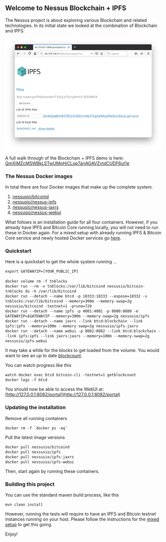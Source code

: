 ## Welcome to Nessus Blockchain + IPFS

The Nessus project is about exploring various Blockchain and related technologies.
In its initial state we looked at the combination of Blockchain and IPFS. 

![preview](ipfs/docs/src/markdown/trail/img/bob-list-02-small.png)

A full walk through of the Blockchain + IPFS demo is here: [QmXiMZcMSWBkLSTwUMpHjCLop7arjAGAVZvtdCUDF6ut1e](https://ipfs.io/ipfs/QmXiMZcMSWBkLSTwUMpHjCLop7arjAGAVZvtdCUDF6ut1e)

### The Nessus Docker images

In total there are four Docker images that make up the complete system.

1. [nessusio/bitcoind](https://hub.docker.com/r/nessusio/bitcoind)
2. [nessusio/nessus-ipfs](https://hub.docker.com/r/nessusio/ipfs)
3. [nessusio/nessus-jaxrs](https://hub.docker.com/r/nessusio/ipfs-jaxrs)
4. [nessusio/nessus-webui](https://hub.docker.com/r/nessusio/ipfs-webui)

What follows is an installation guide for all four containers. However, if you already have IPFS and Bitcoin Core running locally, you will not need to run these in Docker again.
For a mixed setup with already running IPFS & Bitcoin Core service and newly hosted Docker services go [here](ipfs/docs/src/markdown/setup/Setup-Mixed-Docker.md).

### Quickstart

Here is a quickstart to get the whole system running ...

    export GATEWAYIP=[YOUR_PUBLIC_IP]
    
    docker volume rm -f tnblocks
    docker run --rm -v tnblocks:/var/lib/bitcoind nessusio/bitcoin-tnblocks du -h /var/lib/bitcoind
    docker run --detach --name btcd -p 18333:18333 --expose=18332 -v tnblocks:/var/lib/bitcoind --memory=300m --memory-swap=2g nessusio/bitcoind -testnet=1 -prune=720
    docker run --detach --name ipfs -p 4001:4001 -p 8080:8080 -e GATEWAYIP=$GATEWAYIP --memory=300m --memory-swap=2g nessusio/ipfs
    docker run --detach --name jaxrs --link btcd:blockchain --link ipfs:ipfs --memory=100m --memory-swap=2g nessusio/ipfs-jaxrs
    docker run --detach --name webui -p 8082:8082 --link btcd:blockchain --link ipfs:ipfs --link jaxrs:jaxrs --memory=100m --memory-swap=2g nessusio/ipfs-webui

It may take a while for the blocks to get loaded from the volume. You would want to see an up to date [blockcount](https://live.blockcypher.com/btc-testnet).

You can watch progress like this

    watch docker exec btcd bitcoin-cli -testnet=1 getblockcount
    docker logs -f btcd

You should now be able to access the WebUI at: [http://127.0.0.1:8082/portal](http://127.0.0.1:8082/portal)

### Updating the installation

Remove all running containers

    docker rm -f `docker ps -aq`

Pull the latest image versions

    docker pull nessusio/bitcoind
    docker pull nessusio/ipfs
    docker pull nessusio/ipfs-jaxrs
    docker pull nessusio/ipfs-webui

Then, start again by running these containers.

### Building this project

You can use the standard maven build process, like this

    mvn clean install

However, running the tests will require to have an IPFS and Bitcoin testnet instances running on your host.
Please follow the instructions for the [mixed setup](ipfs/docs/src/markdown/setup/Setup-Mixed-Docker.md) to get this going.

Enjoy!
